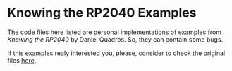# Knowing the RP2040 Examples

The code files here listed are personal implementations of examples from _Knowing the RP2040_ by Daniel Quadros. So, they can contain some bugs.

If this examples realy interested you, please, consider to check the original files [here](https://github.com/dquadros/KnowingRP2040).
